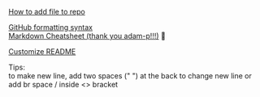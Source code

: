 [How to add file to repo](https://docs.github.com/en/repositories/working-with-files/managing-files/adding-a-file-to-a-repository)  
  
[GitHub formatting syntax](https://docs.github.com/en/get-started/writing-on-github/getting-started-with-writing-and-formatting-on-github/basic-writing-and-formatting-syntax)     
[Markdown Cheatsheet (thank you adam-p!!!)](https://github.com/adam-p/markdown-here/wiki/Markdown-Cheatsheet) 💛

[Customize README](https://docs.github.com/en/repositories/managing-your-repositorys-settings-and-features/customizing-your-repository/about-readmes)  
  
Tips:  
to make new line, add two spaces ("  ") at the back to change new line or add br space / inside <> bracket
